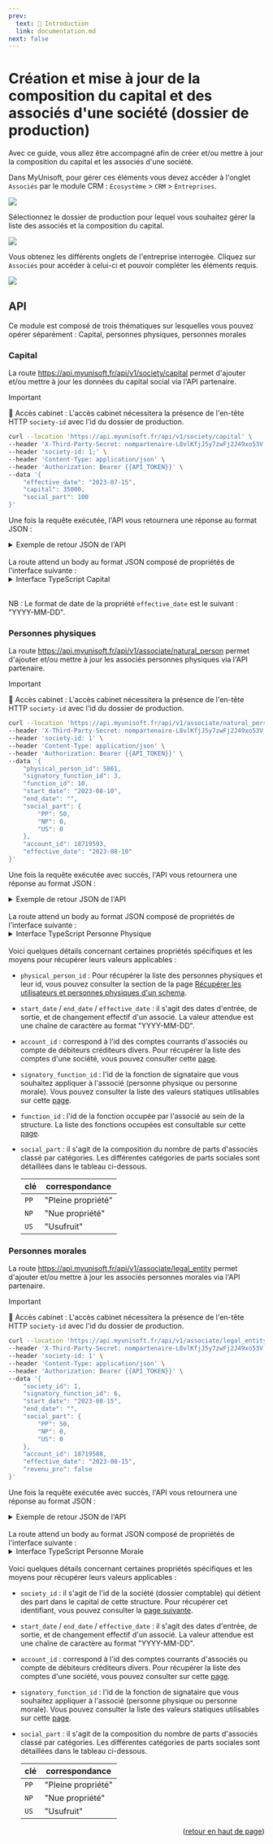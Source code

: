 ```yaml
---
prev:
  text: 🐤 Introduction
  link: documentation.md
next: false
---
```


<span id="readme-top"></span>

# Création et mise à jour de la composition du capital et des associés d'une société (dossier de production)

Avec ce guide, vous allez être accompagné afin de créer et/ou mettre à jour la composition du capital et les associés d'une société.

Dans MyUnisoft, pour gérer ces éléments vous devez accéder à l'onglet `Associés` par le module CRM : `Ecosystème` > `CRM` > `Entreprises`.

![](../../images/ecosysteme_crm_entreprises.png)

Sélectionnez le dossier de production pour lequel vous souhaitez gérer la liste des associés et la composition du capital.

![](../../images/liste_entreprises.png)

Vous obtenez les différents onglets de l'entreprise interrogée. Cliquez sur `Associés` pour accéder à celui-ci et pouvoir compléter les éléments requis.

![](../../images/modif_associes.png)

## API

Ce module est composé de trois thématiques sur lesquelles vous pouvez opérer séparément : Capital, personnes physiques, personnes morales

### Capital

La route https://api.myunisoft.fr/api/v1/society/capital permet d'ajouter et/ou mettre à jour les données du capital social via l'API partenaire.

> [!IMPORTANT]
> 🔹 Accès cabinet : L'accès cabinet nécessitera la présence de l'en-tête HTTP `society-id` avec l'id du dossier de production.

```bash
curl --location 'https://api.myunisoft.fr/api/v1/society/capital' \
--header 'X-Third-Party-Secret: nompartenaire-L8vlKfjJ5y7zwFj2J49xo53V' \
--header 'society-id: 1;' \
--header 'Content-Type: application/json' \
--header 'Authorization: Bearer {{API_TOKEN}}' \
--data '{
    "effective_date": "2023-07-15",
    "capital": 35000,
    "social_part": 100
}'
```

Une fois la requête exécutée, l'API vous retournera une réponse au format JSON :

<details class="details custom-block"><summary>Exemple de retour JSON de l'API</summary>

```json
{
    "historical_id": 1526,
    "date": "2023-07-15",
    "capital": 35000,
    "social_part": 100,
    "social_part_value": 350
}
```

</details>

<br>
La route attend un body au format JSON composé de propriétés de l'interface suivante :

<details class="details custom-block"><summary>Interface TypeScript Capital</summary>

```ts
export interface Capital {
    effective_date: string,
    capital: number,
    social_part:  number
}
```

</details>

<br>

NB : Le format de date de la propriété `effective_date` est le suivant : "YYYY-MM-DD".

### Personnes physiques

La route https://api.myunisoft.fr/api/v1/associate/natural_person permet d'ajouter et/ou mettre à jour les associés personnes physiques via l'API partenaire.

> [!IMPORTANT]
> 🔹 Accès cabinet : L'accès cabinet nécessitera la présence de l'en-tête HTTP `society-id` avec l'id du dossier de production.

```bash
curl --location 'https://api.myunisoft.fr/api/v1/associate/natural_person' \
--header 'X-Third-Party-Secret: nompartenaire-L8vlKfjJ5y7zwFj2J49xo53V' \
--header 'society-id: 1' \
--header 'Content-Type: application/json' \
--header 'Authorization: Bearer {{API_TOKEN}}' \
--data '{
    "physical_person_id": 5861,
    "signatory_function_id": 3,
    "function_id": 10,
    "start_date": "2023-08-10",
    "end_date": "",
    "social_part": {
        "PP": 50,
        "NP": 0,
        "US": 0
    },
    "account_id": 18719593,
    "effective_date": "2023-08-10"
}'
```

Une fois la requête exécutée avec succès, l'API vous retournera une réponse au format JSON :

<details class="details custom-block"><summary>Exemple de retour JSON de l'API</summary>

```json
{
    "physical_person_link_id": 2588,
    "physical_person": {
        "id": 5861,
        "firstname": "",
        "name": "",
        "account_id": 18719593
    },
    "effective_date": "2023-08-10",
    "start_date": "2023-08-10",
    "end_date": "",
    "signatory_function": {
        "id": 3,
        "label": ""
    },
    "function": {
        "id": 10,
        "label": ""
    },
    "social_part": {
        "PP": 50,
        "NP": 0,
        "US": 0,
        "percent": 50
    }
}
```

</details>

<br>
La route attend un body au format JSON composé de propriétés de l'interface suivante :

<details class="details custom-block"><summary>Interface TypeScript Personne Physique</summary>

```ts
export interface PersonnePhysique {
    physical_person_id: number,
    signatory_function_id: number,
    function_id: number,
    start_date: string,
    end_date: string,
    social_part: {
        PP: number,
        NP: number,
        US: number
    },
    account_id: number,
    effective_date: string
}
```

</details>

<br>
Voici quelques détails concernant certaines propriétés spécifiques et les moyens pour récupérer leurs valeurs applicables :

- `physical_person_id` : Pour récupérer la liste des personnes physiques et leur id, vous pouvez consulter la section de la page [Récupérer les utilisateurs et personnes physiques d'un schema](./users.md).
- `start_date` / `end_date` / `effective_date` : il s'agit des dates d'entrée, de sortie, et de changement effectif d'un associé. La valeur attendue est une chaîne de caractère au format "YYYY-MM-DD".
- `account_id` : correspond à l'id des comptes courrants d'associés ou compte de débiteurs créditeurs divers. Pour récupérer la liste des comptes d'une société, vous pouvez consulter cette [page](../../MAD/api/account.md).
- `signatory_function_id` : l'id de la fonction de signataire que vous souhaitez appliquer à l'associé (personne physique ou personne morale). Vous pouvez consulter la liste des valeurs statiques utilisables sur cette [page](../specs/signatory_function.md).
- `function_id` : l'id de la fonction occupée par l'associé au sein de la structure. La liste des fonctions occupées est consultable sur cette [page](../specs/function.md).
- `social_part` : il s'agit de la composition du nombre de parts d'associés classé par catégories. Les différentes catégories de parts sociales sont détaillées dans le tableau ci-dessous.

  | clé | correspondance |
  | --- | --- |
  | `PP` | "Pleine propriété" |
  | `NP` | "Nue propriété" |
  | `US` | "Usufruit" |

### Personnes morales

La route https://api.myunisoft.fr/api/v1/associate/legal_entity permet d'ajouter et/ou mettre à jour les associés personnes morales via l'API partenaire.

> [!IMPORTANT]
> 🔹 Accès cabinet : L'accès cabinet nécessitera la présence de l'en-tête HTTP `society-id` avec l'id du dossier de production.

```bash
curl --location 'https://api.myunisoft.fr/api/v1/associate/legal_entity' \
--header 'X-Third-Party-Secret: nompartenaire-L8vlKfjJ5y7zwFj2J49xo53V' \
--header 'society-id: 1' \
--header 'Content-Type: application/json' \
--header 'Authorization: Bearer {{API_TOKEN}}' \
--data '{
    "society_id": 1,
    "signatory_function_id": 6,
    "start_date": "2023-08-15",
    "end_date": "",
    "social_part": {
        "PP": 50,
        "NP": 0,
        "US": 0
    },
    "account_id": 18719588,
    "effective_date": "2023-08-15",
    "revenu_pro": false
}'
```

Une fois la requête exécutée avec succès, l'API vous retournera une réponse au format JSON :

<details class="details custom-block"><summary>Exemple de retour JSON de l'API</summary>

```json
{
  "society_link_id": 2004,
  "society": {
    "id": 5303,
    "address": "10 Avenue Granot 07800 BEAUCHASTEL FRANCE",
    "name": "SCI Un, Deux, Trois",
    "siret": "07955606400016",
    "id_type_company": 1,
    "account_id": 18719588,
    "assujetti_unique": false,
    "capital": 1000,
    "date_capital": "2022-03-24",
    "nb_part": 10,
    "revenu_pro": false,
    "start_date": "2023-08-15",
    "end_date": "",
    "effective_date": "2023-08-15"
  },
  "social_part": {
    "NP": 0,
    "PP": 50,
    "US": 0,
    "percent": 50
  },
  "signatory_function": {
    "id": 6,
    "label": ""
  }
}
```

</details>

<br>
La route attend un body au format JSON composé de propriétés de l'interface suivante :

<details class="details custom-block"><summary>Interface TypeScript Personne Morale</summary>

```ts
export interface PersonneMorale {
    society_id: number,
    signatory_function_id: number,
    start_date: string,
    end_date: string,
    social_part: {
        PP: number,
        NP: number,
        US: number
    },
    account_id: number,
    effective_date: string,
    revenu_pro: boolean
}
```

</details>

<br>
Voici quelques détails concernant certaines propriétés spécifiques et les moyens pour récupérer leurs valeurs applicables :

- `society_id` : il s'agit de l'id de la société (dossier comptable) qui détient des part dans le capital de cette structure. Pour récupérer cet identifiant, vous pouvez consulter la [page suivante](../society.md).
- `start_date` / `end_date` / `effective_date` : il s'agit des dates d'entrée, de sortie, et de changement effectif d'un associé. La valeur attendue est une chaîne de caractère au format "YYYY-MM-DD".
- `account_id` : correspond à l'id des comptes courrants d'associés ou compte de débiteurs créditeurs divers. Pour récupérer la liste des comptes d'une société, vous pouvez consulter sur cette [page](../../MAD/api/account.md).
- `signatory_function_id` : l'id de la fonction de signataire que vous souhaitez appliquer à l'associé (personne physique ou personne morale). Vous pouvez consulter la liste des valeurs statiques utilisables sur cette [page](../specs/signatory_function.md).
- `social_part` : il s'agit de la composition du nombre de parts d'associés classé par catégories. Les différentes catégories de parts sociales sont détaillées dans le tableau ci-dessous.

  | clé | correspondance |
  | --- | --- |
  | `PP` | "Pleine propriété" |
  | `NP` | "Nue propriété" |
  | `US` | "Usufruit" |

<p align="right">(<a href="#readme-top">retour en haut de page</a>)</p>
